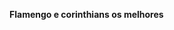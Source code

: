 <b>Flamengo e corinthians os melhores</b>
<p><p/>
<img scr=https://s2.glbimg.com/fyhJmzJDMpcBgw3nr-Qjg4FFpT0/512x320/smart/e.glbimg.com/og/ed/f/original/2021/11/30/giphy.gif>
